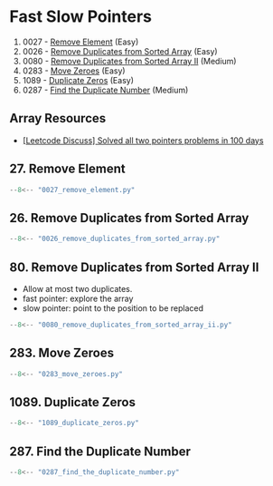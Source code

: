 # Fast Slow Pointers

1. 0027 - [Remove Element](https://leetcode.com/problems/remove-element/) (Easy)
2. 0026 - [Remove Duplicates from Sorted Array](https://leetcode.com/problems/remove-duplicates-from-sorted-array/) (Easy)
3. 0080 - [Remove Duplicates from Sorted Array II](https://leetcode.com/problems/remove-duplicates-from-sorted-array-ii/) (Medium)
4. 0283 - [Move Zeroes](https://leetcode.com/problems/move-zeroes/) (Easy)
5. 1089 - [Duplicate Zeros](https://leetcode.com/problems/duplicate-zeros/) (Easy)
6. 0287 - [Find the Duplicate Number](https://leetcode.com/problems/find-the-duplicate-number/) (Medium)

## Array Resources

- [[Leetcode Discuss] Solved all two pointers problems in 100 days](https://leetcode.com/discuss/study-guide/1688903/solved-all-two-pointers-problems-in-100-days)

## 27. Remove Element

```python
--8<-- "0027_remove_element.py"
```

## 26. Remove Duplicates from Sorted Array

```python
--8<-- "0026_remove_duplicates_from_sorted_array.py"
```

## 80. Remove Duplicates from Sorted Array II

- Allow at most two duplicates.
- fast pointer: explore the array
- slow pointer: point to the position to be replaced

```python
--8<-- "0080_remove_duplicates_from_sorted_array_ii.py"
```

## 283. Move Zeroes

```python
--8<-- "0283_move_zeroes.py"
```

## 1089. Duplicate Zeros

```python
--8<-- "1089_duplicate_zeros.py"
```

## 287. Find the Duplicate Number

```python
--8<-- "0287_find_the_duplicate_number.py"
```
